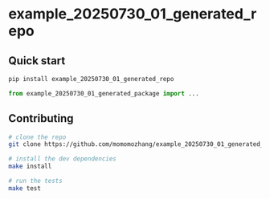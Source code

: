 # example_20250730_01_generated_repo

## Quick start

```bash
pip install example_20250730_01_generated_repo
```

```python
from example_20250730_01_generated_package import ...
```

## Contributing

```bash
# clone the repo
git clone https://github.com/momomozhang/example_20250730_01_generated_repo.git

# install the dev dependencies
make install

# run the tests
make test
```
